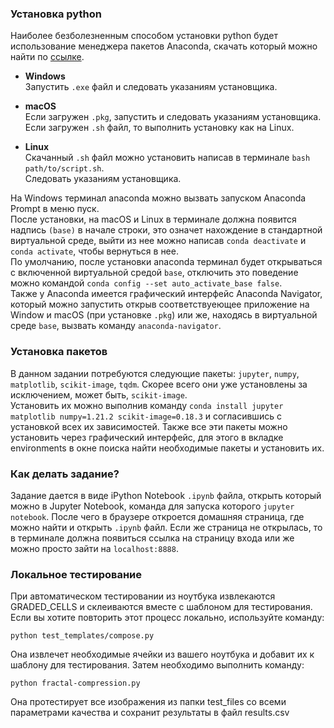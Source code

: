 ### Установка python
Наиболее безболезненным способом установки python будет использование менеджера пакетов Anaconda, скачать который можно найти по [ссылке](https://www.anaconda.com/distribution/).

* **Windows**  
Запустить `.exe` файл и следовать указаниям установщика.

* **macOS**  
Если загружен `.pkg`, запустить и следовать указаниям установщика.  
Если загружен `.sh` файл, то выполнить установку как на Linux.

* **Linux**  
Скачанный `.sh` файл можно установить написав в терминале `bash path/to/script.sh`.  
Следовать указаниям установщика.

На Windows терминал anaconda можно вызвать запуском Anaconda Prompt в меню пуск.  
После установки, на macOS и Linux в терминале должна появится надпись `(base)` в начале строки, это означет нахождение в стандартной виртуальной среде, выйти из нее можно написав `conda deactivate` и `conda activate`, чтобы вернуться в нее.  
По умолчанию, после установки anaconda терминал будет открываться с включенной виртуальной средой `base`, отключить это поведение можно командой `conda config --set auto_activate_base false`.  
Также у Anaconda имеется графический интерфейс Anaconda Navigator, который можно запустить открыв соответствуеющее приложение на Window и macOS (при установке `.pkg`) или же, находясь в виртуальной среде `base`, вызвать команду `anaconda-navigator`.  

### Установка пакетов
В данном задании потребуются следующие пакеты: `jupyter`, `numpy`, `matplotlib`, `scikit-image`, `tqdm`.
Скорее всего они уже установлены за исключением, может быть, `scikit-image`.  
Установить их можно выполнив команду `conda install jupyter matplotlib numpy=1.21.2 scikit-image=0.18.3` и согласившись с установкой всех их зависимостей.
Также все эти пакеты можно установить через графический интерфейс, для этого в вкладке environments в окне поиска найти необходимые пакеты и установить их.

### Как делать задание?
Задание дается в виде iPython Notebook `.ipynb` файла, открыть который можно в Jupyter Notebook, команда для запуска которого `jupyter notebook`. После чего в браузере откроется домашняя страница, где можно найти и открыть `.ipynb` файл. Если же страница не открылась, то в терминале должна появиться ссылка на страницу входа или же можно просто зайти на `localhost:8888`.

### Локальное тестирование
При автоматическом тестировании из ноутбука извлекаются GRADED_CELLS и склеиваются вместе с шаблоном для тестирования.
Если вы хотите повторить этот процесс локально, используйте команду:

```shell
python test_templates/compose.py
```

Она извлечет необходимые ячейки из вашего ноутбука и добавит их к шаблону для тестирования.
Затем необходимо выполнить команду:

```shell
python fractal-compression.py
```

Она протестирует все изображения из папки test_files со всеми параметрами качества и сохранит результаты в файл results.csv
